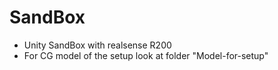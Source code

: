 # SandBox
- Unity SandBox with realsense R200
- For CG model of the setup look at folder "Model\-for\-setup"
